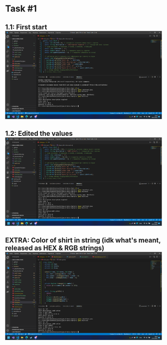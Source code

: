 # Task #1
## 1.1: First start ![](task1.1.png)
## 1.2: Edited the values ![](task1.2.png)
## EXTRA: Color of shirt in string (idk what's meant, released as HEX & RGB strings) ![](task1.extra.png)